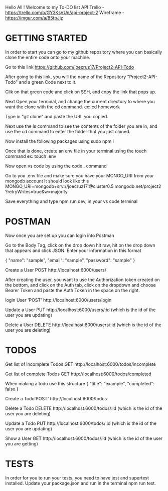 Hello All ! Welcome to my To-DO list API
Trello - https://trello.com/b/GY3KsVUn/api-project-2
Wireframe - https://imgur.com/a/85tpJjz


<h1>GETTING STARTED</h1>

In order to start you can go to my github repository where you can basically clone the entire code onto your machine. 

Go to this link https://github.com/joecruz17/Project2-API-Todo

After going to this link, you will the name of the Repository "Project2-API-Todo" and a green Code next to it. 

Clik on that green code and click on SSH, and copy the link that pops up.

Next Open your terminal, and change the current directory to where you want the clone with the cd command. ex: cd homework

Type in "git clone" and paste the URL you copied.

Next use the ls command to see the contents of the folder you are in, and use the cd command to enter the folder that you just cloned.

Now install the following packages using sudo npm i

Once that is done, create an env file in your terminal using the touch command ex: touch .env

Now open vs code by using the code . command

Go to you .env file and make sure you have your MONGO_URI from your mongodb account
It should look like this
MONGO_URI=mongodb+srv://joecruz17:<passwordd>@cluster0.5.mongodb.net/project2?retryWrites=true&w=majority

Save everything and type npm run dev, in your vs code terminal

<h1>POSTMAN</h1>

Now once you are set up you can login into Postman


Go to the Body Tag, click on the drop down hit raw, hit on the drop down that appears and click JSON. 
Enter your information in this format

{
    "name": "sample",
    "email": "sample",
    "password": "sample"
}


Create a User POST http://localhost:6000/users/

After creating the user, you want to use the Authorization token created on the bottom, and click on the Auth tab, click on the dropdown and choose Bearer Token and paste the Auth Token in the space on the right. 

login User 'POST' http://localhost:6000/users/login


Update a User PUT http://localhost:6000/users/:id (which is the id of the user you are updating)

Delete a User DELETE http://localhost:6000/users/:id (which is the id of the user you are deleting)


<h1>TODOS</h1>


Get list of incomplete Todos GET http://localhost:6000/todos/incomplete

Get list of complete Todos GET http://localhost:6000/todos/completed

When making a todo use this structure 
{
    "title": "example",
    "completed": false
}

Create a Todo'POST' http://localhost:6000/todos

Delete a Todo DELETE http://localhost:6000/todos/:id (which is the id of the user you are deleting)

Update a Todo PUT http://localhost:6000/todos/:id (which is the id of the user you are updating)

Show a User GET http://localhost:6000/todos/:id (which is the id of the user you are getting)


<h1>TESTS</h1>

In order for you to run your tests, you need to have jest and supertest installed. Update your package.json and run in the terminal npm run test.



